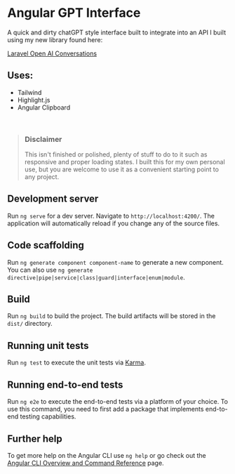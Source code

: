 # Angular GPT Interface

A quick and dirty chatGPT style interface built to integrate into an API I built using my new library found here: 

[Laravel Open AI Conversations](https://github.com/l4nos/laravel-open-ai-conversations)

## Uses:

- Tailwind
- Highlight.js
- Angular Clipboard

&nbsp;
> ### Disclaimer
> This isn't finished or polished, plenty of stuff to do to it such as responsive and proper loading states. I built this for my own personal use, but you are welcome to use it as a convenient starting point to any project.


## Development server

Run `ng serve` for a dev server. Navigate to `http://localhost:4200/`. The application will automatically reload if you change any of the source files.

## Code scaffolding

Run `ng generate component component-name` to generate a new component. You can also use `ng generate directive|pipe|service|class|guard|interface|enum|module`.

## Build

Run `ng build` to build the project. The build artifacts will be stored in the `dist/` directory.

## Running unit tests

Run `ng test` to execute the unit tests via [Karma](https://karma-runner.github.io).

## Running end-to-end tests

Run `ng e2e` to execute the end-to-end tests via a platform of your choice. To use this command, you need to first add a package that implements end-to-end testing capabilities.

## Further help

To get more help on the Angular CLI use `ng help` or go check out the [Angular CLI Overview and Command Reference](https://angular.io/cli) page.
